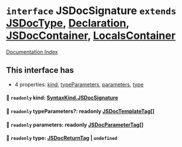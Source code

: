 # `interface` JSDocSignature `extends` [JSDocType](../private.interface.JSDocType/README.md), [Declaration](../private.interface.Declaration/README.md), [JSDocContainer](../private.interface.JSDocContainer/README.md), [LocalsContainer](../private.interface.LocalsContainer/README.md)

[Documentation Index](../README.md)

## This interface has

- 4 properties:
[kind](#-readonly-kind-syntaxkindjsdocsignature),
[typeParameters](#-readonly-typeparameters-readonly-jsdoctemplatetag),
[parameters](#-readonly-parameters-readonly-jsdocparametertag),
[type](#-readonly-type-jsdocreturntag--undefined)


#### 📄 `readonly` kind: [SyntaxKind.JSDocSignature](../private.enum.SyntaxKind/README.md#jsdocsignature--323)



#### 📄 `readonly` typeParameters?: readonly [JSDocTemplateTag](../private.interface.JSDocTemplateTag/README.md)\[]



#### 📄 `readonly` parameters: readonly [JSDocParameterTag](../private.interface.JSDocParameterTag/README.md)\[]



#### 📄 `readonly` type: [JSDocReturnTag](../private.interface.JSDocReturnTag/README.md) | `undefined`



